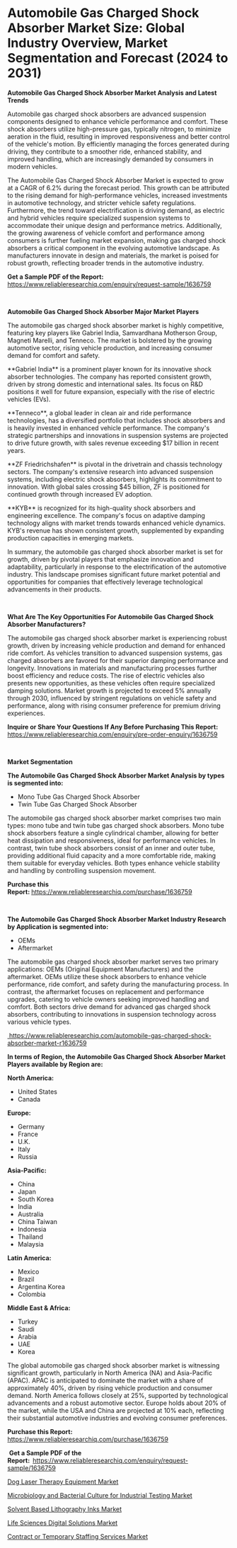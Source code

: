 <p><h1>Automobile Gas Charged Shock Absorber Market Size: Global Industry Overview, Market Segmentation and Forecast (2024 to 2031)</h1></p><p><strong>Automobile Gas Charged Shock Absorber Market Analysis and Latest Trends</strong></p>
<p><p>Automobile gas charged shock absorbers are advanced suspension components designed to enhance vehicle performance and comfort. These shock absorbers utilize high-pressure gas, typically nitrogen, to minimize aeration in the fluid, resulting in improved responsiveness and better control of the vehicle's motion. By efficiently managing the forces generated during driving, they contribute to a smoother ride, enhanced stability, and improved handling, which are increasingly demanded by consumers in modern vehicles.</p><p>The Automobile Gas Charged Shock Absorber Market is expected to grow at a CAGR of 6.2% during the forecast period. This growth can be attributed to the rising demand for high-performance vehicles, increased investments in automotive technology, and stricter vehicle safety regulations. Furthermore, the trend toward electrification is driving demand, as electric and hybrid vehicles require specialized suspension systems to accommodate their unique design and performance metrics. Additionally, the growing awareness of vehicle comfort and performance among consumers is further fueling market expansion, making gas charged shock absorbers a critical component in the evolving automotive landscape. As manufacturers innovate in design and materials, the market is poised for robust growth, reflecting broader trends in the automotive industry.</p></p>
<p><strong>Get a Sample PDF of the Report:&nbsp;</strong> <a href="https://www.reliableresearchiq.com/enquiry/request-sample/1636759?utm_campaign=1117&utm_medium=2&utm_source=Github&utm_content=ia&utm_term=07122024&utm_id=automobile-gas-charged-shock-absorber">https://www.reliableresearchiq.com/enquiry/request-sample/1636759</a></p>
<p>&nbsp;</p>
<p><strong>Automobile Gas Charged Shock Absorber Major Market Players</strong></p>
<p><p>The automobile gas charged shock absorber market is highly competitive, featuring key players like Gabriel India, Samvardhana Motherson Group, Magneti Marelli, and Tenneco. The market is bolstered by the growing automotive sector, rising vehicle production, and increasing consumer demand for comfort and safety.</p><p>**Gabriel India** is a prominent player known for its innovative shock absorber technologies. The company has reported consistent growth, driven by strong domestic and international sales. Its focus on R&D positions it well for future expansion, especially with the rise of electric vehicles (EVs).</p><p>**Tenneco**, a global leader in clean air and ride performance technologies, has a diversified portfolio that includes shock absorbers and is heavily invested in enhanced vehicle performance. The company's strategic partnerships and innovations in suspension systems are projected to drive future growth, with sales revenue exceeding $17 billion in recent years.</p><p>**ZF Friedrichshafen** is pivotal in the drivetrain and chassis technology sectors. The company's extensive research into advanced suspension systems, including electric shock absorbers, highlights its commitment to innovation. With global sales crossing $45 billion, ZF is positioned for continued growth through increased EV adoption.</p><p>**KYB** is recognized for its high-quality shock absorbers and engineering excellence. The company's focus on adaptive damping technology aligns with market trends towards enhanced vehicle dynamics. KYB's revenue has shown consistent growth, supplemented by expanding production capacities in emerging markets.</p><p>In summary, the automobile gas charged shock absorber market is set for growth, driven by pivotal players that emphasize innovation and adaptability, particularly in response to the electrification of the automotive industry. This landscape promises significant future market potential and opportunities for companies that effectively leverage technological advancements in their products.</p></p>
<p>&nbsp;</p>
<p><strong>What Are The Key Opportunities For Automobile Gas Charged Shock Absorber Manufacturers?</strong></p>
<p><p>The automobile gas charged shock absorber market is experiencing robust growth, driven by increasing vehicle production and demand for enhanced ride comfort. As vehicles transition to advanced suspension systems, gas charged absorbers are favored for their superior damping performance and longevity. Innovations in materials and manufacturing processes further boost efficiency and reduce costs. The rise of electric vehicles also presents new opportunities, as these vehicles often require specialized damping solutions. Market growth is projected to exceed 5% annually through 2030, influenced by stringent regulations on vehicle safety and performance, along with rising consumer preference for premium driving experiences.</p></p>
<p><strong>Inquire or Share Your Questions If Any Before Purchasing This Report:</strong> <a href="https://www.reliableresearchiq.com/enquiry/pre-order-enquiry/1636759?utm_campaign=1117&utm_medium=2&utm_source=Github&utm_content=ia&utm_term=07122024&utm_id=automobile-gas-charged-shock-absorber">https://www.reliableresearchiq.com/enquiry/pre-order-enquiry/1636759</a></p>
<p>&nbsp;</p>
<p><strong>Market Segmentation</strong></p>
<p><strong>The Automobile Gas Charged Shock Absorber Market Analysis by types is segmented into:</strong></p>
<p><ul><li>Mono Tube Gas Charged Shock Absorber</li><li>Twin Tube Gas Charged Shock Absorber</li></ul></p>
<p><p>The automobile gas charged shock absorber market comprises two main types: mono tube and twin tube gas charged shock absorbers. Mono tube shock absorbers feature a single cylindrical chamber, allowing for better heat dissipation and responsiveness, ideal for performance vehicles. In contrast, twin tube shock absorbers consist of an inner and outer tube, providing additional fluid capacity and a more comfortable ride, making them suitable for everyday vehicles. Both types enhance vehicle stability and handling by controlling suspension movement.</p></p>
<p><strong>Purchase this Report:&nbsp;</strong><a href="https://www.reliableresearchiq.com/purchase/1636759?utm_campaign=1117&utm_medium=2&utm_source=Github&utm_content=ia&utm_term=07122024&utm_id=automobile-gas-charged-shock-absorber">https://www.reliableresearchiq.com/purchase/1636759</a></p>
<p>&nbsp;</p>
<p><strong>The Automobile Gas Charged Shock Absorber Market Industry Research by Application is segmented into:</strong></p>
<p><ul><li>OEMs</li><li>Aftermarket</li></ul></p>
<p><p>The automobile gas charged shock absorber market serves two primary applications: OEMs (Original Equipment Manufacturers) and the aftermarket. OEMs utilize these shock absorbers to enhance vehicle performance, ride comfort, and safety during the manufacturing process. In contrast, the aftermarket focuses on replacement and performance upgrades, catering to vehicle owners seeking improved handling and comfort. Both sectors drive demand for advanced gas charged shock absorbers, contributing to innovations in suspension technology across various vehicle types.</p></p>
<p><a href="https://www.reliableresearchiq.com/automobile-gas-charged-shock-absorber-market-r1636759?utm_campaign=1117&utm_medium=2&utm_source=Github&utm_content=ia&utm_term=07122024&utm_id=automobile-gas-charged-shock-absorber">&nbsp;https://www.reliableresearchiq.com/automobile-gas-charged-shock-absorber-market-r1636759</a></p>
<p><strong>In terms of Region, the Automobile Gas Charged Shock Absorber Market Players available by Region are:</strong></p>
<p>
    <p> <strong> North America: </strong>
        <ul>
            <li>United States</li>
            <li>Canada</li>
        </ul>
        </p> 
    <p> <strong> Europe: </strong>
        <ul>
            <li>Germany</li>
            <li>France</li>
            <li>U.K.</li>
            <li>Italy</li>
            <li>Russia</li>
        </ul>
        </p> 
    <p> <strong> Asia-Pacific: </strong>
        <ul>
            <li>China</li>
            <li>Japan</li>
            <li>South Korea</li>
            <li>India</li>
            <li>Australia</li>
            <li>China Taiwan</li>
            <li>Indonesia</li>
            <li>Thailand</li>
            <li>Malaysia</li>
        </ul>
        </p> 
    <p> <strong> Latin America: </strong>
        <ul>
            <li>Mexico</li>
            <li>Brazil</li>
            <li>Argentina Korea</li>
            <li>Colombia</li>
        </ul>
        </p> 
    <p> <strong> Middle East & Africa: </strong>
        <ul>
            <li>Turkey</li>
            <li>Saudi</li>
            <li>Arabia</li>
            <li>UAE</li>
            <li>Korea</li>
        </ul>
    </p>
    </p>
<p><p>The global automobile gas charged shock absorber market is witnessing significant growth, particularly in North America (NA) and Asia-Pacific (APAC). APAC is anticipated to dominate the market with a share of approximately 40%, driven by rising vehicle production and consumer demand. North America follows closely at 25%, supported by technological advancements and a robust automotive sector. Europe holds about 20% of the market, while the USA and China are projected at 10% each, reflecting their substantial automotive industries and evolving consumer preferences.</p></p>
<p><strong>Purchase this Report: </strong><a href="https://www.reliableresearchiq.com/purchase/1636759?utm_campaign=1117&utm_medium=2&utm_source=Github&utm_content=ia&utm_term=07122024&utm_id=automobile-gas-charged-shock-absorber">https://www.reliableresearchiq.com/purchase/1636759</a></p>
<p>&nbsp;<strong>Get a Sample PDF of the Report:&nbsp;&nbsp;</strong><a href="https://www.reliableresearchiq.com/enquiry/request-sample/1636759?utm_campaign=1117&utm_medium=2&utm_source=Github&utm_content=ia&utm_term=07122024&utm_id=automobile-gas-charged-shock-absorber">https://www.reliableresearchiq.com/enquiry/request-sample/1636759</a></p>
<p><strong></strong></p>
<p><p><a href="https://issuu.com/reportprime-2/docs/dog-laser-therapy-equipment-market-size-2030.pptx?utm_campaign=1117&utm_medium=2&utm_source=Github&utm_content=ia&utm_term=07122024&utm_id=automobile-gas-charged-shock-absorber">Dog Laser Therapy Equipment Market</a></p><p><a href="https://www.linkedin.com/pulse/the-sympatico-insight-9odme?utm_campaign=1117&utm_medium=2&utm_source=Github&utm_content=ia&utm_term=07122024&utm_id=automobile-gas-charged-shock-absorber">Microbiology and Bacterial Culture for Industrial Testing Market</a></p><p><a href="https://github.com/macihodgin198888/Market-Research-Report-List-1/blob/main/solvent-based-lithography-inks-market.md?utm_campaign=1117&utm_medium=2&utm_source=Github&utm_content=ia&utm_term=07122024&utm_id=automobile-gas-charged-shock-absorber">Solvent Based Lithography Inks Market</a></p><p><a href="https://issuu.com/reportprime-2/docs/life-sciences-digital-solutions-market-size-2030.p?utm_campaign=1117&utm_medium=2&utm_source=Github&utm_content=ia&utm_term=07122024&utm_id=automobile-gas-charged-shock-absorber">Life Sciences Digital Solutions Market</a></p><p><a href="https://www.linkedin.com/pulse/the-sympatico-insight-9odme?utm_campaign=1117&utm_medium=2&utm_source=Github&utm_content=ia&utm_term=07122024&utm_id=automobile-gas-charged-shock-absorber">Contract or Temporary Staffing Services Market</a></p></p>